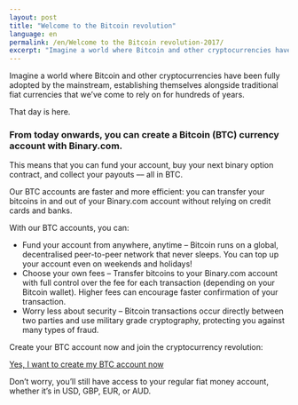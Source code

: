```yaml
---
layout: post
title: "Welcome to the Bitcoin revolution"
language: en
permalink: /en/Welcome to the Bitcoin revolution-2017/
excerpt: "Imagine a world where Bitcoin and other cryptocurrencies have been fully adopted by the mainstream, establishing themselves alongside traditional fiat currencies ..."
---
```

Imagine a world where Bitcoin and other cryptocurrencies have been fully adopted by the mainstream, establishing themselves alongside traditional fiat currencies that we’ve come to rely on for hundreds of years.

That day is here.

### From today onwards, you can create a Bitcoin (BTC) currency account with Binary.com.

This means that you can fund your account, buy your next binary option contract, and collect your payouts –– all in BTC.

Our BTC accounts are faster and more efficient: you can transfer your bitcoins in and out of your Binary.com account without relying on credit cards and banks.

With our BTC accounts, you can:


<ul class="bullet">
<li>Fund your account from anywhere, anytime – Bitcoin runs on a global, decentralised peer-to-peer network that never sleeps. You can top up your account even on weekends and holidays!</li>
<li>Choose your own fees – Transfer bitcoins to your Binary.com account with full control over the fee for each transaction (depending on your Bitcoin wallet). Higher fees can encourage faster confirmation of your transaction.</li>
<li>Worry less about security – Bitcoin transactions occur directly between two parties and use military grade cryptography, protecting you against many types of fraud.</li>
</ul>

			
<div class="cta-lg">
	<p class="sc--center">Create your BTC account now and join the cryptocurrency revolution:</p>
	<a href="https://www.binary.com/en/user/accounts.html?utm_source=blog&utm_medium=social&utm_campaign=native_btc" class="button"><span>Yes, I want to create my BTC account now</span></a>	
</div>


Don’t worry, you’ll still have access to your regular fiat money account, whether it’s in USD, GBP, EUR, or AUD.